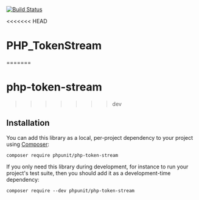 [![Build Status](https://travis-ci.org/sebastianbergmann/php-token-stream.svg?branch=master)](https://travis-ci.org/sebastianbergmann/php-token-stream)

<<<<<<< HEAD
# PHP_TokenStream
=======
# php-token-stream
>>>>>>> dev

## Installation

You can add this library as a local, per-project dependency to your project using [Composer](https://getcomposer.org/):

    composer require phpunit/php-token-stream

If you only need this library during development, for instance to run your project's test suite, then you should add it as a development-time dependency:

    composer require --dev phpunit/php-token-stream

